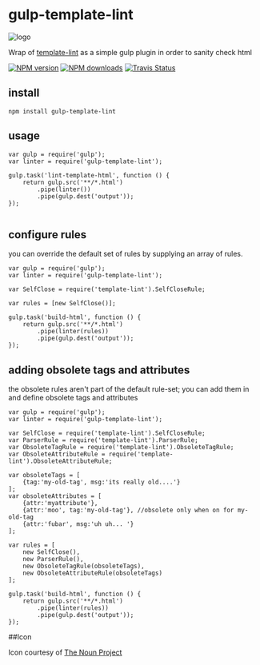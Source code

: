 # gulp-template-lint
![logo](https://d30y9cdsu7xlg0.cloudfront.net/png/30843-200.png)

Wrap of [template-lint](https://github.com/MeirionHughes/template-lint) as a simple gulp plugin in order to sanity check html

[![NPM version][npm-image]][npm-url]
[![NPM downloads][npm-downloads]][npm-url]
[![Travis Status][travis-image]][travis-url]

## install
```
npm install gulp-template-lint
```

## usage

```
var gulp = require('gulp');
var linter = require('gulp-template-lint');

gulp.task('lint-template-html', function () {
    return gulp.src('**/*.html')
        .pipe(linter())
        .pipe(gulp.dest('output'));
});
 
```

## configure rules

you can override the default set of rules by supplying an array of rules.

```
var gulp = require('gulp');
var linter = require('gulp-template-lint');

var SelfClose = require('template-lint').SelfCloseRule;

var rules = [new SelfClose()];

gulp.task('build-html', function () {
    return gulp.src('**/*.html')
        .pipe(linter(rules))
        .pipe(gulp.dest('output'));
});
```

## adding obsolete tags and attributes

the obsolete rules aren't part of the default rule-set; 
you can add them in and define obsolete tags and attributes

```
var gulp = require('gulp');
var linter = require('gulp-template-lint');

var SelfClose = require('template-lint').SelfCloseRule;
var ParserRule = require('template-lint').ParserRule;
var ObsoleteTagRule = require('template-lint').ObsoleteTagRule;
var ObsoleteAttributeRule = require('template-lint').ObsoleteAttributeRule;

var obsoleteTags = [
    {tag:'my-old-tag', msg:'its really old....'}
];
var obsoleteAttributes = [
    {attr:'myattribute'}, 
    {attr:'moo', tag:'my-old-tag'}, //obsolete only when on for my-old-tag 
    {attr:'fubar', msg:'uh uh... '}
];

var rules = [
    new SelfClose(),
    new ParserRule(),
    new ObsoleteTagRule(obsoleteTags), 
    new ObsoleteAttributeRule(obsoleteTags)
];

gulp.task('build-html', function () {
    return gulp.src('**/*.html')
        .pipe(linter(rules))
        .pipe(gulp.dest('output'));
});
```

##Icon

Icon courtesy of [The Noun Project](https://thenounproject.com/)

[npm-url]: https://npmjs.org/package/gulp-template-lint
[npm-image]: http://img.shields.io/npm/v/gulp-template-lint.svg

[npm-url]: https://npmjs.org/package/gulp-template-lint
[npm-image]: http://img.shields.io/npm/v/gulp-template-lint.svg
[npm-downloads]: http://img.shields.io/npm/dm/gulp-template-lint.svg
[travis-url]: https://travis-ci.org/MeirionHughes/gulp-template-lint
[travis-image]: https://img.shields.io/travis/MeirionHughes/gulp-template-lint/master.svg